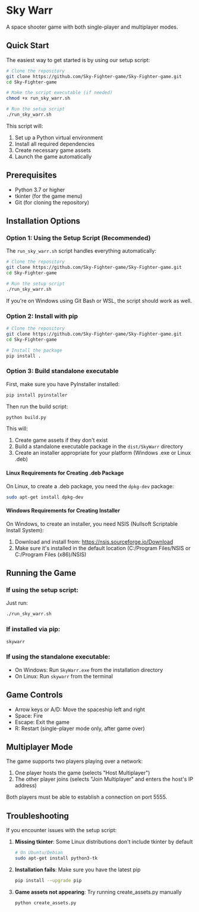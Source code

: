 # Sky Warr

A space shooter game with both single-player and multiplayer modes.

## Quick Start

The easiest way to get started is by using our setup script:

```bash
# Clone the repository
git clone https://github.com/Sky-Fighter-game/Sky-Fighter-game.git
cd Sky-Fighter-game

# Make the script executable (if needed)
chmod +x run_sky_warr.sh

# Run the setup script
./run_sky_warr.sh
```

This script will:
1. Set up a Python virtual environment
2. Install all required dependencies
3. Create necessary game assets
4. Launch the game automatically

## Prerequisites

- Python 3.7 or higher
- tkinter (for the game menu)
- Git (for cloning the repository)

## Installation Options

### Option 1: Using the Setup Script (Recommended)

The `run_sky_warr.sh` script handles everything automatically:

```bash
# Clone the repository
git clone https://github.com/Sky-Fighter-game/Sky-Fighter-game.git
cd Sky-Fighter-game

# Run the setup script
./run_sky_warr.sh
```

If you're on Windows using Git Bash or WSL, the script should work as well.

### Option 2: Install with pip

```bash
# Clone the repository
git clone https://github.com/Sky-Fighter-game/Sky-Fighter-game.git
cd Sky-Fighter-game

# Install the package
pip install .
```

### Option 3: Build standalone executable

First, make sure you have PyInstaller installed:

```bash
pip install pyinstaller
```

Then run the build script:

```bash
python build.py
```

This will:

1. Create game assets if they don't exist
2. Build a standalone executable package in the `dist/SkyWarr` directory
3. Create an installer appropriate for your platform (Windows .exe or Linux .deb)

#### Linux Requirements for Creating .deb Package

On Linux, to create a .deb package, you need the `dpkg-dev` package:

```bash
sudo apt-get install dpkg-dev
```

#### Windows Requirements for Creating Installer

On Windows, to create an installer, you need NSIS (Nullsoft Scriptable Install System):

1. Download and install from: https://nsis.sourceforge.io/Download
2. Make sure it's installed in the default location (C:/Program Files/NSIS or C:/Program Files (x86)/NSIS)

## Running the Game

### If using the setup script:

Just run:
```bash
./run_sky_warr.sh
```

### If installed via pip:

```bash
skywarr
```

### If using the standalone executable:

- On Windows: Run `SkyWarr.exe` from the installation directory
- On Linux: Run `skywarr` from the terminal

## Game Controls

- Arrow keys or A/D: Move the spaceship left and right
- Space: Fire
- Escape: Exit the game
- R: Restart (single-player mode only, after game over)

## Multiplayer Mode

The game supports two players playing over a network:

1. One player hosts the game (selects "Host Multiplayer")
2. The other player joins (selects "Join Multiplayer" and enters the host's IP address)

Both players must be able to establish a connection on port 5555.

## Troubleshooting

If you encounter issues with the setup script:

1. **Missing tkinter**: Some Linux distributions don't include tkinter by default
   ```bash
   # On Ubuntu/Debian
   sudo apt-get install python3-tk
   ```

2. **Installation fails**: Make sure you have the latest pip
   ```bash
   pip install --upgrade pip
   ```

3. **Game assets not appearing**: Try running create_assets.py manually
   ```bash
   python create_assets.py
   ```
